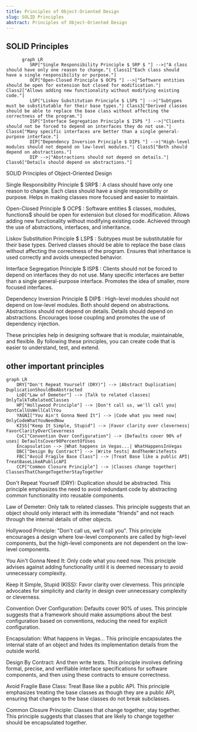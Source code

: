 ```yaml
---
title: Principles of Object-Oriented Design
slug: SOLID Principles
abstract: Principles of Object-Oriented Design
---
```


## SOLID Principles

```mermaid!
      graph LR
         SRP["Single Responsibility Principle $ SRP $ "] -->|"A class should have only one reason to change."| Class1["Each class should have a single responsibility or purpose."]
         OCP["Open-Closed Principle $ OCP$ "] -->|"Software entities should be open for extension but closed for modification."| Class2["Allows adding new functionality without modifying existing code."]
         LSP["Liskov Substitution Principle $ LSP$ "] -->|"Subtypes must be substitutable for their base types."| Class3["Derived classes should be able to replace the base class without affecting the correctness of the program."]
         ISP["Interface Segregation Principle $ ISP$ "] -->|"Clients should not be forced to depend on interfaces they do not use."| Class4["Many specific interfaces are better than a single general-purpose interface."]
         DIP["Dependency Inversion Principle $ DIP$ "] -->|"High-level modules should not depend on low-level modules."| Class5["Both should depend on abstractions."]
         DIP -->|"Abstractions should not depend on details."| Class6["Details should depend on abstractions."]
```

SOLID Principles of Object-Oriented Design

Single Responsibility Principle $ SRP$ :
   A class should have only one reason to change.
   Each class should have a single responsibility or purpose.
   Helps in making classes more focused and easier to maintain.

Open-Closed Principle $ OCP$ :
   Software entities $ classes, modules, functions$  should be open for extension but closed for modification.
   Allows adding new functionality without modifying existing code.
   Achieved through the use of abstractions, interfaces, and inheritance.

Liskov Substitution Principle $ LSP$ :
   Subtypes must be substitutable for their base types.
   Derived classes should be able to replace the base class without affecting the correctness of the program.
   Ensures that inheritance is used correctly and avoids unexpected behavior.

Interface Segregation Principle $ ISP$ :
   Clients should not be forced to depend on interfaces they do not use.
   Many specific interfaces are better than a single general-purpose interface.
   Promotes the idea of smaller, more focused interfaces.

Dependency Inversion Principle $ DIP$ :
   High-level modules should not depend on low-level modules. Both should depend on abstractions.
   Abstractions should not depend on details. Details should depend on abstractions.
   Encourages loose coupling and promotes the use of dependency injection.

These principles help in designing software that is modular, maintainable, and flexible. By following these principles, you can create code that is easier to understand, test, and extend.

## other important principles

```mermaid!
graph LR
    DRY["Don't Repeat Yourself (DRY)"] --> |Abstract Duplication| DuplicationShouldBeAbstracted
    LoD["Law of Demeter"] --> |Talk to related classes| OnlyTalkToRelatedClasses
    HP["Hollywood Principle"] --> |Don't call us, we'll call you| DontCallUsWellCallYou
    YAGNI["You Ain't Gonna Need It"] --> |Code what you need now| OnlyCodeWhatYouNeedNow
    KISS["Keep It Simple, Stupid"] --> |Favor clarity over cleverness| FavorClarityOverCleverness
    CoC["Convention Over Configuration"] --> |Defaults cover 90% of uses| DefaultsCover90PercentOfUses
    Encapsulation --> |What happens in Vegas...| WhatHappensInVegas
    DBC["Design By Contract"] --> |Write tests| AndThenWriteTests
    FBC["Avoid Fragile Base Class"] --> |Treat Base like a public API| TreatBaseLikeAPublicAPI
    CCP["Common Closure Principle"] --> |Classes change together| ClassesThatChangeTogetherStayTogether
``````

Don't Repeat Yourself (DRY): Duplic­ation should be abstracted. This principle emphasizes the need to avoid redundant code by abstracting common functionality into reusable components.

Law of Demeter: Only talk to related classes. This principle suggests that an object should only interact with its immediate "friends" and not reach through the internal details of other objects.

Hollywood Principle: "­Don't call us, we'll call you". This principle encourages a design where low-level components are called by high-level components, but the high-level components are not dependent on the low-level components.

You Ain't Gonna Need It: Only code what you need now. This principle advises against adding functionality until it is deemed necessary to avoid unnecessary complexity.

Keep It Simple, Stupid (KISS): Favor clarity over cleverness. This principle advocates for simplicity and clarity in design over unnecessary complexity or cleverness.

Convention Over Config­uration: Defaults cover 90% of uses. This principle suggests that a framework should make assumptions about the best configuration based on conventions, reducing the need for explicit configuration.

Encaps­ulation: What happens in Vegas... This principle encapsulates the internal state of an object and hides its implementation details from the outside world.

Design By Contract: And then write tests. This principle involves defining formal, precise, and verifiable interface specifications for software components, and then using these contracts to ensure correctness.

Avoid Fragile Base Class: Treat Base like a public API. This principle emphasizes treating the base classes as though they are a public API, ensuring that changes to the base classes do not break subclasses.

Common Closure Principle: Classes that change together, stay together. This principle suggests that classes that are likely to change together should be encapsulated together.